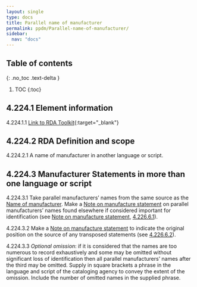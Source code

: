 ```yaml
---
layout: single
type: docs
title: Parallel name of manufacturer
permalink: ppdm/Parallel-name-of-manufacturer/
sidebar:
  nav: "docs"
---
```


## Table of contents
{: .no_toc .text-delta }

1. TOC
{:toc}

## 4.224.1 Element information

<a name="4.224.1.1">4.224.1.1</a> [Link to RDA Toolkit](https://beta.rdatoolkit.org/Content/Index?externalId=en-US_ala-61a1d2e6-9672-36d4-a7b5-c1e37f685797){:target="_blank"}

## 4.224.2 RDA Definition and scope

<a name="4.224.2.1">4.224.2.1</a> A name of manufacturer in another language or script.

## 4.224.3 Manufacturer Statements in more than one language or script

<a name="4.224.3.1">4.224.3.1</a> Take parallel manufacturers’ names from the same source as the [Name of manufacturer](/DCRMR/ppdm/Name-of-manufacturer/). Make a [Note on manufacture statement](/DCRMR/ppdm/Note-on-manufacture-statement) on parallel manufacturers’ names found elsewhere if considered important for identification (see [Note on manufacture statement](/DCRMR/ppdm/Note-on-manufacture-statement), [4.226.6.1](/DCRMR/ppdm/Note-on-manufacture-statement/#4.226.6.1)).

<a name="4.224.3.2">4.224.3.2</a> Make a [Note on manufacture statement](/DCRMR/ppdm/Note-on-manufacture-statement) to indicate the original position on the source of any transposed statements (see [4.226.6.2](/DCRMR/ppdm/Note-on-manufacture-statement/#4.226.6.2)). 

<a name="4.224.3.3">4.224.3.3</a> *Optional omission*: if it is considered that the names are too numerous to record exhaustively and some may be omitted without significant loss of identification then all parallel manufacturers’ names after the third may be omitted. Supply in square brackets a phrase in the language and script of the cataloging agency to convey the extent of the omission. Include the number of omitted names in the supplied phrase.